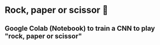 # Rock, paper or scissor :game_die:

## Google Colab (Notebook) to train a CNN to play "rock, paper or scissor"
